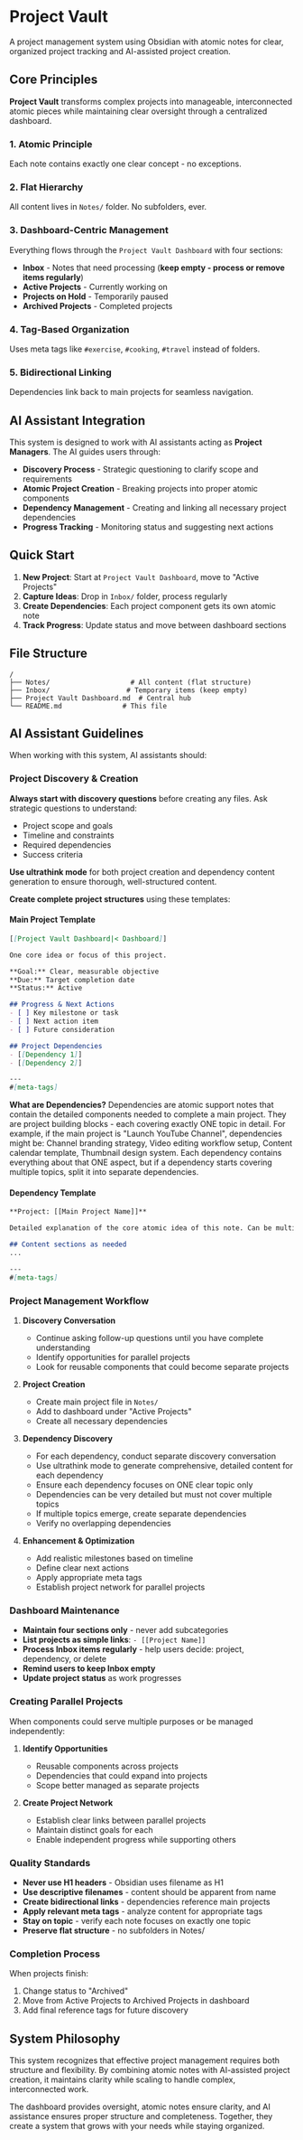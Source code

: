 # Project Vault

A project management system using Obsidian with atomic notes for clear, organized project tracking and AI-assisted project creation.

## Core Principles

**Project Vault** transforms complex projects into manageable, interconnected atomic pieces while maintaining clear oversight through a centralized dashboard.

### 1. Atomic Principle
Each note contains exactly one clear concept - no exceptions.

### 2. Flat Hierarchy
All content lives in `Notes/` folder. No subfolders, ever.

### 3. Dashboard-Centric Management
Everything flows through the `Project Vault Dashboard` with four sections:
- **Inbox** - Notes that need processing (**keep empty - process or remove items regularly**)
- **Active Projects** - Currently working on
- **Projects on Hold** - Temporarily paused  
- **Archived Projects** - Completed projects

### 4. Tag-Based Organization
Uses meta tags like `#exercise`, `#cooking`, `#travel` instead of folders.

### 5. Bidirectional Linking
Dependencies link back to main projects for seamless navigation.

## AI Assistant Integration

This system is designed to work with AI assistants acting as **Project Managers**. The AI guides users through:

- **Discovery Process** - Strategic questioning to clarify scope and requirements
- **Atomic Project Creation** - Breaking projects into proper atomic components
- **Dependency Management** - Creating and linking all necessary project dependencies
- **Progress Tracking** - Monitoring status and suggesting next actions

## Quick Start

1. **New Project**: Start at `Project Vault Dashboard`, move to "Active Projects"
2. **Capture Ideas**: Drop in `Inbox/` folder, process regularly
3. **Create Dependencies**: Each project component gets its own atomic note
4. **Track Progress**: Update status and move between dashboard sections

## File Structure

```
/
├── Notes/                    # All content (flat structure)
├── Inbox/                   # Temporary items (keep empty)
├── Project Vault Dashboard.md  # Central hub
└── README.md               # This file
```

## AI Assistant Guidelines

When working with this system, AI assistants should:

### Project Discovery & Creation

**Always start with discovery questions** before creating any files. Ask strategic questions to understand:
- Project scope and goals
- Timeline and constraints
- Required dependencies
- Success criteria

**Use ultrathink mode** for both project creation and dependency content generation to ensure thorough, well-structured content.

**Create complete project structures** using these templates:

#### Main Project Template
```markdown
[[Project Vault Dashboard|< Dashboard]]

One core idea or focus of this project.

**Goal:** Clear, measurable objective
**Due:** Target completion date
**Status:** Active

## Progress & Next Actions
- [ ] Key milestone or task
- [ ] Next action item
- [ ] Future consideration

## Project Dependencies
- [[Dependency 1]]
- [[Dependency 2]]

---
#[meta-tags]
```

**What are Dependencies?** Dependencies are atomic support notes that contain the detailed components needed to complete a main project. They are project building blocks - each covering exactly ONE topic in detail. For example, if the main project is "Launch YouTube Channel", dependencies might be: Channel branding strategy, Video editing workflow setup, Content calendar template, Thumbnail design system. Each dependency contains everything about that ONE aspect, but if a dependency starts covering multiple topics, split it into separate dependencies.

#### Dependency Template
```markdown
**Project: [[Main Project Name]]**

Detailed explanation of the core atomic idea of this note. Can be multiple paragraphs and very detailed, but must focus on ONE topic only. If covering multiple topics, create separate dependencies instead.

## Content sections as needed
...

---
#[meta-tags]
```

### Project Management Workflow

1. **Discovery Conversation**
   - Continue asking follow-up questions until you have complete understanding
   - Identify opportunities for parallel projects
   - Look for reusable components that could become separate projects

2. **Project Creation**
   - Create main project file in `Notes/`
   - Add to dashboard under "Active Projects"
   - Create all necessary dependencies

3. **Dependency Discovery**
   - For each dependency, conduct separate discovery conversation
   - Use ultrathink mode to generate comprehensive, detailed content for each dependency
   - Ensure each dependency focuses on ONE clear topic only
   - Dependencies can be very detailed but must not cover multiple topics
   - If multiple topics emerge, create separate dependencies
   - Verify no overlapping dependencies

4. **Enhancement & Optimization**
   - Add realistic milestones based on timeline
   - Define clear next actions
   - Apply appropriate meta tags
   - Establish project network for parallel projects

### Dashboard Maintenance

- **Maintain four sections only** - never add subcategories
- **List projects as simple links**: `- [[Project Name]]`
- **Process Inbox items regularly** - help users decide: project, dependency, or delete
- **Remind users to keep Inbox empty**
- **Update project status** as work progresses

### Creating Parallel Projects

When components could serve multiple purposes or be managed independently:

1. **Identify Opportunities**
   - Reusable components across projects
   - Dependencies that could expand into projects
   - Scope better managed as separate projects

2. **Create Project Network**
   - Establish clear links between parallel projects
   - Maintain distinct goals for each
   - Enable independent progress while supporting others

### Quality Standards

- **Never use H1 headers** - Obsidian uses filename as H1
- **Use descriptive filenames** - content should be apparent from name
- **Create bidirectional links** - dependencies reference main projects
- **Apply relevant meta tags** - analyze content for appropriate tags
- **Stay on topic** - verify each note focuses on exactly one topic
- **Preserve flat structure** - no subfolders in Notes/

### Completion Process

When projects finish:
1. Change status to "Archived"
2. Move from Active Projects to Archived Projects in dashboard
3. Add final reference tags for future discovery

## System Philosophy

This system recognizes that effective project management requires both structure and flexibility. By combining atomic notes with AI-assisted project creation, it maintains clarity while scaling to handle complex, interconnected work.

The dashboard provides oversight, atomic notes ensure clarity, and AI assistance ensures proper structure and completeness. Together, they create a system that grows with your needs while staying organized.